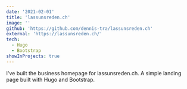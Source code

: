 ```yaml
---
date: '2021-02-01'
title: 'lassunsreden.ch'
image: ''
github: 'https://github.com/dennis-tra/lassunsreden.ch'
external: 'https://lassunsreden.ch/'
tech:
  - Hugo
  - Bootstrap
showInProjects: true
---
```


I've built the business homepage for lassunsreden.ch. A simple landing page built with Hugo and Bootstrap.
